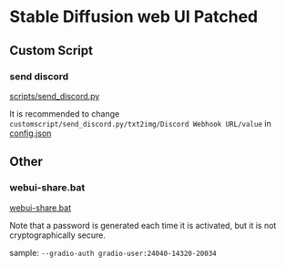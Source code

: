 # Stable Diffusion web UI Patched

## Custom Script

### send discord

[scripts/send_discord.py](scripts/send_discord.py)

It is recommended to change `customscript/send_discord.py/txt2img/Discord Webhook URL/value` in [config.json](config.json)

## Other

### webui-share.bat

[webui-share.bat](webui-share.bat)

Note that a password is generated each time it is activated, but it is not cryptographically secure.

sample: `--gradio-auth gradio-user:24040-14320-20034`

